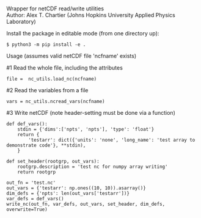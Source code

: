 # 
Wrapper for netCDF read/write utilities  
Author: Alex T. Chartier (Johns Hopkins University Applied Physics Laboratory)  
  
Install the package in editable mode (from one directory up):  
```
$ python3 -m pip install -e .
```

Usage (assumes valid netCDF file 'ncfname' exists)

#1  Read the whole file, including the attributes  

```
file =  nc_utils.load_nc(ncfname)

```
#2  Read the variables from a file  
```
vars = nc_utils.ncread_vars(ncfname)  
```

#3  Write netCDF (note header-setting must be done via a function)  
```
def def_vars():  
    stdin = {'dims':['npts', 'npts'], 'type': 'float'}   
    return {  
        'testarr': dict({'units': 'none', 'long_name': 'test array to demonstrate code'}, **stdin),  
    }     

def set_header(rootgrp, out_vars):  
    rootgrp.description = 'test nc for numpy array writing'  
    return rootgrp  

out_fn = 'test.nc'  
out_vars = {'testarr': np.ones((10, 10)).asarray()}  
dim_defs = {'npts': len(out_vars['testarr'])}  
var_defs = def_vars()  
write_nc(out_fn, var_defs, out_vars, set_header, dim_defs, overwrite=True)  

```



